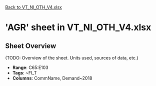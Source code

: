 [Back to VT_NI_OTH_V4.xlsx](README.md)

# 'AGR' sheet in VT_NI_OTH_V4.xlsx

## Sheet Overview

(TODO: Overview of the sheet. Units used, sources of data, etc.)

- **Range**: C65:E103
- **Tags**: ~FI_T
- **Columns**: CommName, Demand~2018

